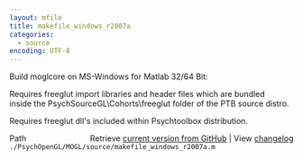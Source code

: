```yaml
---
layout: mfile
title: makefile_windows_r2007a
categories:
  - source
encoding: UTF-8
---
```


Build moglcore on MS-Windows for Matlab 32/64 Bit:  

Requires freeglut import libraries and header files which are bundled  
inside the PsychSourceGL\\Cohorts\\freeglut folder of the PTB source distro.  

Requires freeglut dll's included within Psychtoolbox distribution.  



<div class="code_header" style="text-align:right;">
  <span style="float:left;">Path&nbsp;&nbsp;</span> <span class="counter">Retrieve <a href=
  "https://raw.github.com/Psychtoolbox-3/Psychtoolbox-3/beta/./PsychOpenGL/MOGL/source/makefile_windows_r2007a.m">current version from GitHub</a> | View <a href=
  "https://github.com/Psychtoolbox-3/Psychtoolbox-3/commits/beta/./PsychOpenGL/MOGL/source/makefile_windows_r2007a.m">changelog</a></span>
</div>
<div class="code">
  <code>./PsychOpenGL/MOGL/source/makefile_windows_r2007a.m</code>
</div>
